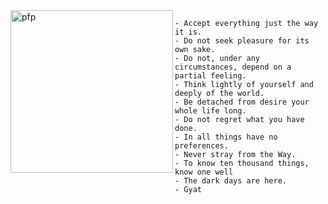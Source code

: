 
<a href="http://git.liveemily.xyz/emily">
   <img align="left" src="https://avatars.githubusercontent.com/u/52530023?s=400&u=e12dca11f0b28ede37321a430732896cbf68edb4&v=4" alt="pfp" width="260" height="260" id="pfp">
</a>

```
- Accept everything just the way it is.
- Do not seek pleasure for its own sake.
- Do not, under any circumstances, depend on a partial feeling.
- Think lightly of yourself and deeply of the world.
- Be detached from desire your whole life long.
- Do not regret what you have done.
- In all things have no preferences.
- Never stray from the Way.
- To know ten thousand things, know one well
- The dark days are here.
- Gyat
```




<!--
**karlpv/karlpv** is a ✨ _special_ ✨ repository because its `README.md` (this file) appears on your GitHub profile.

Here are some ideas to get you started:

- 🔭 I’m currently working on ...
- 🌱 I’m currently learning ...
- 👯 I’m looking to collaborate on ...
- 🤔 I’m looking for help with ...
- 💬 Ask me about ...
- 📫 How to reach me: ...
- 😄 Pronouns: ...
- ⚡ Fun fact: ...
-->
